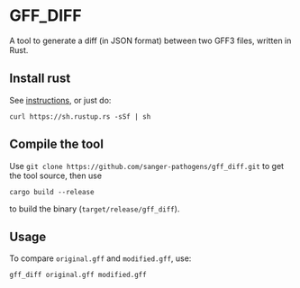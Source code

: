 # GFF_DIFF
A tool to generate a diff (in JSON format) between two GFF3 files, written in Rust.

## Install rust
See [instructions](https://www.rust-lang.org/learn/get-started), or just do:
```
curl https://sh.rustup.rs -sSf | sh
```

## Compile the tool
Use `git clone https://github.com/sanger-pathogens/gff_diff.git` to get the tool source, then use
```
cargo build --release
```
to build the binary (`target/release/gff_diff`).

## Usage
To compare `original.gff` and `modified.gff`, use:
```
gff_diff original.gff modified.gff
```